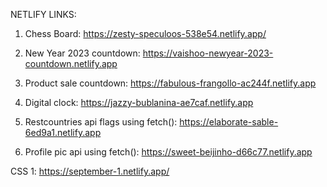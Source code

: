 NETLIFY LINKS:

1. Chess Board: https://zesty-speculoos-538e54.netlify.app/

2. New Year 2023 countdown: https://vaishoo-newyear-2023-countdown.netlify.app

3. Product sale countdown: https://fabulous-frangollo-ac244f.netlify.app

4. Digital clock: https://jazzy-bublanina-ae7caf.netlify.app

5. Restcountries api flags using fetch(): https://elaborate-sable-6ed9a1.netlify.app

6. Profile pic api using fetch(): https://sweet-beijinho-d66c77.netlify.app

CSS 1:  https://september-1.netlify.app/
